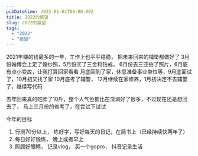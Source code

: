 ```yaml
---
pubDatetime: 2022-01-01T00:00:00Z
title: 2022的展望
slug: 2022的展望
tags:
  - "2022"
  - "展望"
---
```


2021年赚的钱最多的一年，工作上也平平稳稳， 把未来回来的铺垫都做好了
3月份婚博会上定了婚纱照，5月份买了三金和钻戒， 6月份去三亚拍了照片，6月底有点小变故，让我打算回家看看
月底回到了家，休息准备事业单位等，9月底面试了，10月初又找了家
10月底考了辅警， 12月继续在家修养，1月初决定不去辅警了，继续写代码

去年回来真的吃胖了10斤，整个人气色都比在深圳好了很多，不过现在还是想回去了， 马上三月份的省考了，在尝试下试试

今年的目标

1. 行测70分以上， 练好字，写好每天的日记，在简书上（已经持续快两年了）
2. 每日好好锻炼， 晚上或者早上
3. 照顾好眼睛， 记录vlog， 买一个gopro， 抖音记录生活
